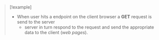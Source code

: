 >[!example] 
>- When user hits a endpoint on the client browser a **GET** request is send to the server
>	- server in turn respond to the request and send the appropriate data to the client (*web pages*).
